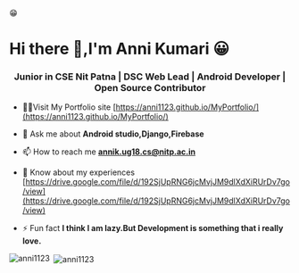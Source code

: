 😁<h1>Hi there 👋,I'm Anni Kumari 😀</h1>

<!--
**Anni1123/Anni1123** is a ✨ _special_ ✨ repository because its `README.md` (this file) appears on your GitHub profile.
-->
<h3 align="center">Junior in CSE Nit Patna | DSC Web Lead | Android Developer | Open Source Contributor</h3>


- 👨‍💻Visit My Portfolio site [https://anni1123.github.io/MyPortfolio/](https://anni1123.github.io/MyPortfolio/)

- 💬 Ask me about **Android studio,Django,Firebase**

- 📫 How to reach me **annik.ug18.cs@nitp.ac.in**

- 📄 Know about my experiences [https://drive.google.com/file/d/192SjUpRNG6jcMvjJM9dlXdXiRUrDv7go/view](https://drive.google.com/file/d/192SjUpRNG6jcMvjJM9dlXdXiRUrDv7go/view)

- ⚡ Fun fact **I think I am lazy.But Development is something that i really love.**


<p><img align="left" src="https://github-readme-stats.vercel.app/api/top-langs/?username=anni1123&layout=compact&hide=html&theme=radical" alt="anni1123" /></p>

<p>&nbsp;<img align="center" src="https://github-readme-stats.vercel.app/api?username=anni1123&show_icons=true&theme=radical&count_private=true" alt="anni1123" /></p>


